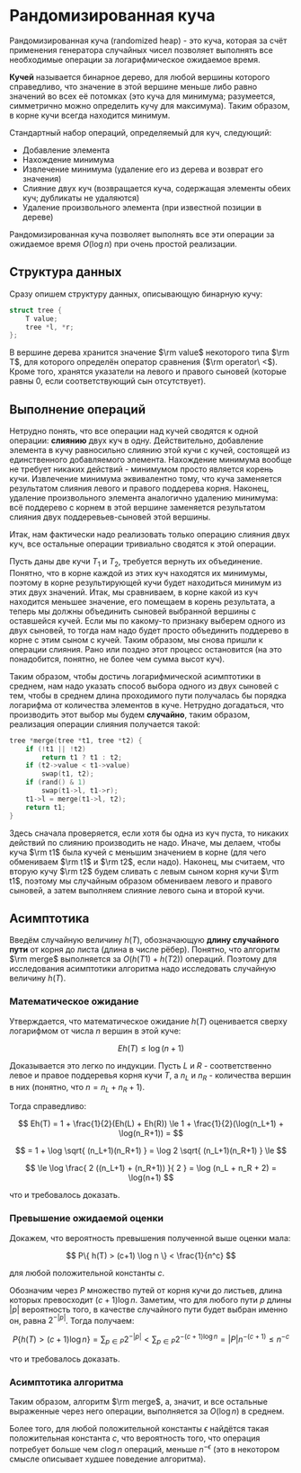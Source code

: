 # Рандомизированная куча

Рандомизированная куча (randomized heap) - это куча, которая за счёт применения генератора случайных чисел позволяет выполнять все необходимые операции за логарифмическое ожидаемое время.

**Кучей** называется бинарное дерево, для любой вершины которого справедливо, что значение в этой вершине меньше либо равно значений во всех её потомках (это куча для минимума; разумеется, симметрично можно определить кучу для максимума). Таким образом, в корне кучи всегда находится минимум.

Стандартный набор операций, определяемый для куч, следующий:

* Добавление элемента
* Нахождение минимума
* Извлечение минимума (удаление его из дерева и возврат его значения)
* Слияние двух куч (возвращается куча, содержащая элементы обеих куч; дубликаты не удаляются)
* Удаление произвольного элемента (при известной позиции в дереве)

Рандомизированная куча позволяет выполнять все эти операции за ожидаемое время $O(\log n)$ при очень простой реализации.

## Структура данных

Сразу опишем структуру данных, описывающую бинарную кучу:
<!--- TODO: specify code snippet id -->
``` cpp
struct tree {
    T value;
    tree *l, *r;
};
```
В вершине дерева хранится значение $\rm value$ некоторого типа $\rm T$, для которого определён оператор сравнения ($\rm operator\ <$). Кроме того, хранятся указатели на левого и правого сыновей (которые равны 0, если соответствующий сын отсутствует).

## Выполнение операций

Нетрудно понять, что все операции над кучей сводятся к одной операции: **слиянию** двух куч в одну. Действительно, добавление элемента в кучу равносильно слиянию этой кучи с кучей, состоящей из единственного добавляемого элемента. Нахождение минимума вообще не требует никаких действий - минимумом просто является корень кучи. Извлечение минимума эквивалентно тому, что куча заменяется результатом слияния левого и правого поддерева корня. Наконец, удаление произвольного элемента аналогично удалению минимума: всё поддерево с корнем в этой вершине заменяется результатом слияния двух поддеревьев-сыновей этой вершины.

Итак, нам фактически надо реализовать только операцию слияния двух куч, все остальные операции тривиально сводятся к этой операции.

Пусть даны две кучи $T_1$ и $T_2$, требуется вернуть их объединение. Понятно, что в корне каждой из этих куч находятся их минимумы, поэтому в корне результирующей кучи будет находиться минимум из этих двух значений. Итак, мы сравниваем, в корне какой из куч находится меньшее значение, его помещаем в корень результата, а теперь мы должны объединить сыновей выбранной вершины с оставшейся кучей. Если мы по какому-то признаку выберем одного из двух сыновей, то тогда нам надо будет просто объединить поддерево в корне с этим сыном с кучей. Таким образом, мы снова пришли к операции слияния. Рано или поздно этот процесс остановится (на это понадобится, понятно, не более чем сумма высот куч).

Таким образом, чтобы достичь логарифмической асимптотики в среднем, нам надо указать способ выбора одного из двух сыновей с тем, чтобы в среднем длина проходимого пути получалась бы порядка логарифма от количества элементов в куче. Нетрудно догадаться, что производить этот выбор мы будем **случайно**, таким образом, реализация операции слияния получается такой:

<!--- TODO: specify code snippet id -->
``` cpp
tree *merge(tree *t1, tree *t2) {
    if (!t1 || !t2)
        return t1 ? t1 : t2;
    if (t2->value < t1->value)
        swap(t1, t2);
    if (rand() & 1)
        swap(t1->l, t1->r);
    t1->l = merge(t1->l, t2);
    return t1;
}
```

Здесь сначала проверяется, если хотя бы одна из куч пуста, то никаких действий по слиянию производить не надо. Иначе, мы делаем, чтобы куча $\rm t1$ была кучей с меньшим значением в корне (для чего обмениваем $\rm t1$ и $\rm t2$, если надо). Наконец, мы считаем, что вторую кучу $\rm t2$ будем сливать с левым сыном корня кучи $\rm t1$, поэтому мы случайным образом обмениваем левого и правого сыновей, а затем выполняем слияние левого сына и второй кучи.

## Асимптотика

Введём случайную величину $h(T)$, обозначающую **длину случайного пути** от корня до листа (длина в числе рёбер). Понятно, что алгоритм $\rm merge$ выполняется за $O(h(T1)+h(T2))$ операций. Поэтому для исследования асимптотики алгоритма надо исследовать случайную величину $h(T)$.

### Математическое ожидание

Утверждается, что математическое ожидание $h(T)$ оценивается сверху логарифмом от числа $n$ вершин в этой куче:

$$
Eh(T) \le \log(n+1)
$$

Доказывается это легко по индукции. Пусть $L$ и $R$ - соответственно левое и правое поддеревья корня кучи $T$, а $n_L$ и $n_R$ - количества вершин в них (понятно, что $n = n_L+n_R+1$).

Тогда справедливо:

$$
Eh(T) = 1 + \frac{1}{2}(Eh(L) + Eh(R)) \le 1 + \frac{1}{2}(\log(n_L+1) + \log(n_R+1)) =
$$

$$
= 1 + \log \sqrt{ (n_L+1)(n_R+1) } = \log 2 \sqrt{ (n_L+1)(n_R+1) } \le
$$

$$
\le \log \frac{ 2 ((n_L+1) + (n_R+1)) }{ 2 } = \log (n_L + n_R + 2) = \log(n+1)
$$

что и требовалось доказать.

### Превышение ожидаемой оценки

Докажем, что вероятность превышения полученной выше оценки мала:

$$
P\{ h(T) > (c+1) \log n \} < \frac{1}{n^c}
$$

для любой положительной константы $c$.

Обозначим через $P$ множество путей от корня кучи до листьев, длина которых превосходит $(c+1) \log n$. Заметим, что для любого пути $p$ длины $|p|$ вероятность того, в качестве случайного пути будет выбран именно он, равна $2^{-|p|}$. Тогда получаем:

$$
P\{ h(T) > (c+1) \log n \} = \sum_{p \in P} 2^{-|p|} < \sum_{p \in P} 2^{-(c+1) \log n} = |P| n^{-(c+1)} \le n^{-c}
$$

что и требовалось доказать.

### Асимптотика алгоритма

Таким образом, алгоритм $\rm merge$, а, значит, и все остальные выраженные через него операции, выполняется за $O(\log n)$ в среднем.

Более того, для любой положительной константы $\epsilon$ найдётся такая положительная константа $c$, что вероятность того, что операция потребует больше чем $c \log n$ операций, меньше $n^{-\epsilon}$ (это в некотором смысле описывает худшее поведение алгоритма).
